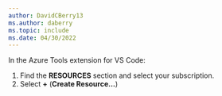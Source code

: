 ```yaml
---
author: DavidCBerry13
ms.author: daberry
ms.topic: include
ms.date: 04/30/2022
---
```

In the Azure Tools extension for VS Code:

1. Find the **RESOURCES** section and select your subscription.
1. Select **+** (**Create Resource...**)
